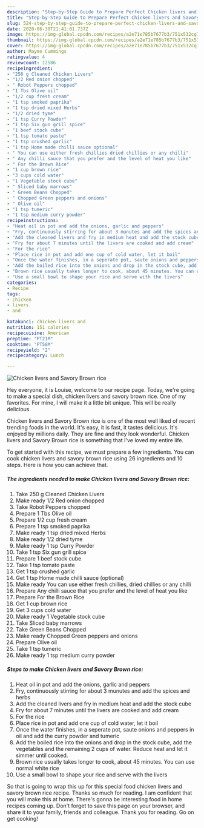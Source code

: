```yaml
---
description: "Step-by-Step Guide to Prepare Perfect Chicken livers and Savory Brown rice"
title: "Step-by-Step Guide to Prepare Perfect Chicken livers and Savory Brown rice"
slug: 524-step-by-step-guide-to-prepare-perfect-chicken-livers-and-savory-brown-rice
date: 2020-06-30T21:41:01.737Z
image: https://img-global.cpcdn.com/recipes/a2e71e785b7677b3/751x532cq70/chicken-livers-and-savory-brown-rice-recipe-main-photo.jpg
thumbnail: https://img-global.cpcdn.com/recipes/a2e71e785b7677b3/751x532cq70/chicken-livers-and-savory-brown-rice-recipe-main-photo.jpg
cover: https://img-global.cpcdn.com/recipes/a2e71e785b7677b3/751x532cq70/chicken-livers-and-savory-brown-rice-recipe-main-photo.jpg
author: Mayme Cummings
ratingvalue: 4
reviewcount: 12586
recipeingredient:
- "250 g Cleaned Chicken Livers"
- "1/2 Red onion chopped"
- " Robot Peppers chopped"
- "1 Tbs Olive oil"
- "1/2 cup fresh cream"
- "1 tsp smoked paprika"
- "1 tsp dried mixed Herbs"
- "1/2 dried tyme"
- "1 tsp Curry Powder"
- "1 tsp Six gun grill spice"
- "1 beef stock cube"
- "1 tsp tomato paste"
- "1 tsp crushed garlic"
- "1 tsp Home made chilli sauce optional"
- " You can use either fresh chillies dried chillies or any chilli"
- " Any chilli sauce that you prefer and the level of heat you like"
- " For the Brown Rice"
- "1 cup brown rice"
- "3 cups cold water"
- "1 Vegetable stock cube"
- " Sliced baby marrows"
- " Green Beans Chopped"
- " Chopped Green peppers and onions"
- " Olive oil"
- "1 tsp tumeric"
- "1 tsp medium curry powder"
recipeinstructions:
- "Heat oil in pot and add the onions, garlic and peppers"
- "Fry, continuously stirring for about 3 munutes and add the spices and herbs"
- "Add the cleaned livers and fry in medium heat and add the stock cube"
- "Fry for about 7 minutes until the livers are cooked and add cream"
- "For the rice"
- "Place rice in pot and add one cup of cold water, let it boil"
- "Once the water finishes, in a seperate pot, saute onions and peppers in oil and add the curry powder and tumeric"
- "Add the boiled rice into the onions and drop in the stock cube, add the vegetables and the remaining 2 cups of water. Reduce heat and let it simmer until cooked."
- "Brown rice usually takes longer to cook, about 45 minutes. You can use normal white rice"
- "Use a small bowl to shape your rice and serve with the livers"
categories:
- Recipe
tags:
- chicken
- livers
- and

katakunci: chicken livers and 
nutrition: 151 calories
recipecuisine: American
preptime: "PT21M"
cooktime: "PT58M"
recipeyield: "2"
recipecategory: Lunch

---
```



![Chicken livers and Savory Brown rice](https://img-global.cpcdn.com/recipes/a2e71e785b7677b3/751x532cq70/chicken-livers-and-savory-brown-rice-recipe-main-photo.jpg)

Hey everyone, it is Louise, welcome to our recipe page. Today, we're going to make a special dish, chicken livers and savory brown rice. One of my favorites. For mine, I will make it a little bit unique. This will be really delicious.

Chicken livers and Savory Brown rice is one of the most well liked of recent trending foods in the world. It's easy, it is fast, it tastes delicious. It's enjoyed by millions daily. They are fine and they look wonderful. Chicken livers and Savory Brown rice is something that I've loved my entire life.




To get started with this recipe, we must prepare a few ingredients. You can cook chicken livers and savory brown rice using 26 ingredients and 10 steps. Here is how you can achieve that.

<!--inarticleads1-->

##### The ingredients needed to make Chicken livers and Savory Brown rice:

1. Take 250 g Cleaned Chicken Livers
1. Make ready 1/2 Red onion chopped
1. Take  Robot Peppers chopped
1. Prepare 1 Tbs Olive oil
1. Prepare 1/2 cup fresh cream
1. Prepare 1 tsp smoked paprika
1. Make ready 1 tsp dried mixed Herbs
1. Make ready 1/2 dried tyme
1. Make ready 1 tsp Curry Powder
1. Take 1 tsp Six gun grill spice
1. Prepare 1 beef stock cube
1. Take 1 tsp tomato paste
1. Get 1 tsp crushed garlic
1. Get 1 tsp Home made chilli sauce (optional)
1. Make ready  You can use either fresh chillies, dried chillies or any chilli
1. Prepare  Any chilli sauce that you prefer and the level of heat you like
1. Prepare  For the Brown Rice
1. Get 1 cup brown rice
1. Get 3 cups cold water
1. Make ready 1 Vegetable stock cube
1. Take  Sliced baby marrows
1. Take  Green Beans Chopped
1. Make ready  Chopped Green peppers and onions
1. Prepare  Olive oil
1. Take 1 tsp tumeric
1. Make ready 1 tsp medium curry powder




<!--inarticleads2-->

##### Steps to make Chicken livers and Savory Brown rice:

1. Heat oil in pot and add the onions, garlic and peppers
1. Fry, continuously stirring for about 3 munutes and add the spices and herbs
1. Add the cleaned livers and fry in medium heat and add the stock cube
1. Fry for about 7 minutes until the livers are cooked and add cream
1. For the rice
1. Place rice in pot and add one cup of cold water, let it boil
1. Once the water finishes, in a seperate pot, saute onions and peppers in oil and add the curry powder and tumeric
1. Add the boiled rice into the onions and drop in the stock cube, add the vegetables and the remaining 2 cups of water. Reduce heat and let it simmer until cooked.
1. Brown rice usually takes longer to cook, about 45 minutes. You can use normal white rice
1. Use a small bowl to shape your rice and serve with the livers




So that is going to wrap this up for this special food chicken livers and savory brown rice recipe. Thanks so much for reading. I am confident that you will make this at home. There's gonna be interesting food in home recipes coming up. Don't forget to save this page on your browser, and share it to your family, friends and colleague. Thank you for reading. Go on get cooking!
